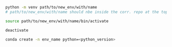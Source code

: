```bash
python -m venv path/to/new_env/with/name
# path/to/new_env/with/name should nbe inside the corr. repo at the top-level with name .venv
```

```bash
source path/to/new_env/with/name/bin/activate
```

```bash
deactivate
```

```bash
conda create -n env_name python=<python_version>
```
